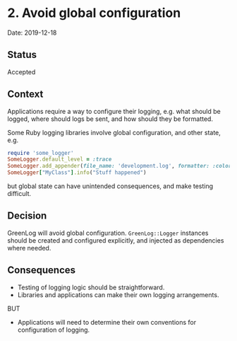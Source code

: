 # 2. Avoid global configuration

Date: 2019-12-18

## Status

Accepted

## Context

Applications require a way to configure their logging, e.g. what should be logged, where should logs be sent, and how should they be formatted.

Some Ruby logging libraries involve global configuration, and other state, e.g.

```ruby
require 'some_logger'
SomeLogger.default_level = :trace
SomeLogger.add_appender(file_name: 'development.log', formatter: :color)
SomeLogger["MyClass"].info("Stuff happened")
```

but global state can have unintended consequences, and make testing difficult.

## Decision

GreenLog will avoid global configuration. `GreenLog::Logger` instances should be created and configured explicitly, and injected as dependencies where needed.

## Consequences

- Testing of logging logic should be straightforward.
- Libraries and applications can make their own logging arrangements.

BUT

- Applications will need to determine their own conventions for configuration of logging.
